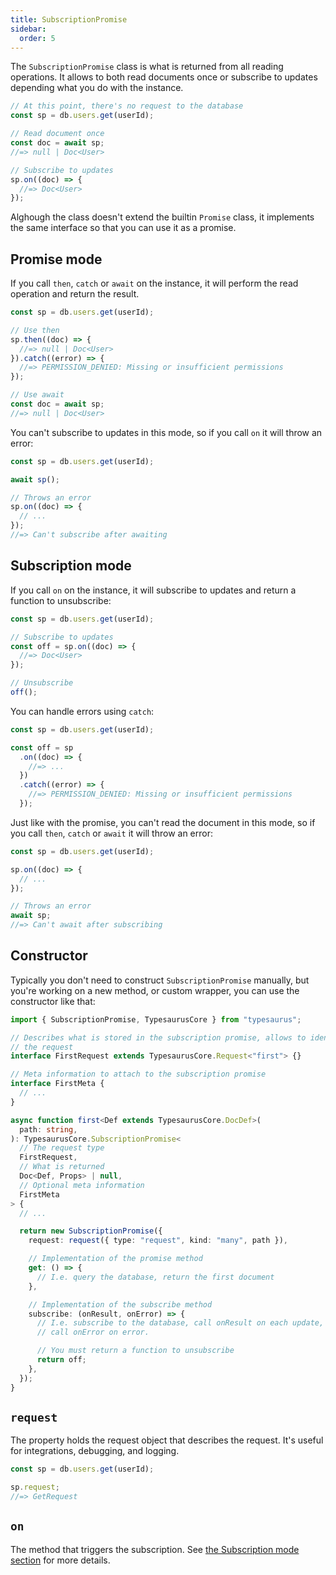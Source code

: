 ```yaml
---
title: SubscriptionPromise
sidebar:
  order: 5
---
```


The `SubscriptionPromise` class is what is returned from all reading operations. It allows to both read documents once or subscribe to updates depending what you do with the instance.

```ts
// At this point, there's no request to the database
const sp = db.users.get(userId);

// Read document once
const doc = await sp;
//=> null | Doc<User>

// Subscribe to updates
sp.on((doc) => {
  //=> Doc<User>
});
```

Alghough the class doesn't extend the builtin `Promise` class, it implements the same interface so that you can use it as a promise.

## Promise mode

If you call `then`, `catch` or `await` on the instance, it will perform the read operation and return the result.

```ts
const sp = db.users.get(userId);

// Use then
sp.then((doc) => {
  //=> null | Doc<User>
}).catch((error) => {
  //=> PERMISSION_DENIED: Missing or insufficient permissions
});

// Use await
const doc = await sp;
//=> null | Doc<User>
```

You can't subscribe to updates in this mode, so if you call `on` it will throw an error:

```ts
const sp = db.users.get(userId);

await sp();

// Throws an error
sp.on((doc) => {
  // ...
});
//=> Can't subscribe after awaiting
```

## Subscription mode

If you call `on` on the instance, it will subscribe to updates and return a function to unsubscribe:

```ts
const sp = db.users.get(userId);

// Subscribe to updates
const off = sp.on((doc) => {
  //=> Doc<User>
});

// Unsubscribe
off();
```

You can handle errors using `catch`:

```ts
const sp = db.users.get(userId);

const off = sp
  .on((doc) => {
    //=> ...
  })
  .catch((error) => {
    //=> PERMISSION_DENIED: Missing or insufficient permissions
  });
```

Just like with the promise, you can't read the document in this mode, so if you call `then`, `catch` or `await` it will throw an error:

```ts
const sp = db.users.get(userId);

sp.on((doc) => {
  // ...
});

// Throws an error
await sp;
//=> Can't await after subscribing
```

## Constructor

Typically you don't need to construct `SubscriptionPromise` manually, but you're working on a new method, or custom wrapper, you can use the constructor like that:

```ts
import { SubscriptionPromise, TypesaurusCore } from "typesaurus";

// Describes what is stored in the subscription promise, allows to identify
// the request
interface FirstRequest extends TypesaurusCore.Request<"first"> {}

// Meta information to attach to the subscription promise
interface FirstMeta {
  // ...
}

async function first<Def extends TypesaurusCore.DocDef>(
  path: string,
): TypesaurusCore.SubscriptionPromise<
  // The request type
  FirstRequest,
  // What is returned
  Doc<Def, Props> | null,
  // Optional meta information
  FirstMeta
> {
  // ...

  return new SubscriptionPromise({
    request: request({ type: "request", kind: "many", path }),

    // Implementation of the promise method
    get: () => {
      // I.e. query the database, return the first document
    },

    // Implementation of the subscribe method
    subscribe: (onResult, onError) => {
      // I.e. subscribe to the database, call onResult on each update,
      // call onError on error.

      // You must return a function to unsubscribe
      return off;
    },
  });
}
```

## `request`

The property holds the request object that describes the request. It's useful for integrations, debugging, and logging.

```ts
const sp = db.users.get(userId);

sp.request;
//=> GetRequest
```

## `on`

The method that triggers the subscription. See [the Subscription mode section](#subscription-mode) for more details.

